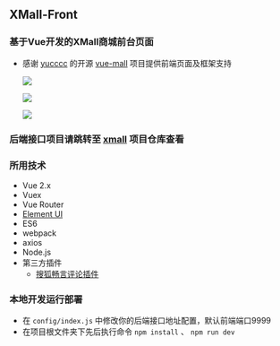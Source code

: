 ## XMall-Front
### 基于Vue开发的XMall商城前台页面
- 感谢 [yucccc](https://github.com/yucccc) 的开源 [vue-mall](https://github.com/yucccc/vue-mall) 项目提供前端页面及框架支持
    
    ![](http://oweupqzdv.bkt.clouddn.com/QQ%E6%88%AA%E5%9B%BE20170915134720.png)

    ![](http://oweupqzdv.bkt.clouddn.com/QQ%E6%88%AA%E5%9B%BE20170925230559.png)

    ![](http://oweupqzdv.bkt.clouddn.com/QQ%E6%88%AA%E5%9B%BE20170915135622.png)

### 后端接口项目请跳转至 [xmall](https://github.com/Exrick/xmall) 项目仓库查看
    
### 所用技术

- Vue 2.x
- Vuex
- Vue Router
- [Element UI](http://element.eleme.io/#/zh-CN)
- ES6
- webpack
- axios
- Node.js
- 第三方插件
    - [搜狐畅言评论插件](http://changyan.kuaizhan.com/)

### 本地开发运行部署
- 在 `config/index.js` 中修改你的后端接口地址配置，默认前端端口9999
- 在项目根文件夹下先后执行命令 `npm install` 、 `npm run dev`